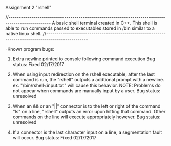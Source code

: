 Assignment 2 "rshell"

//--------------------------------------------------------------------------------------------------
A basic shell terminal created in C++. This shell is able to run commands passed to executables stored in /bin similar to a native linux shell.
//--------------------------------------------------------------------------------------------------

-Known program bugs:

1) Extra newline printed to console following command execution
Bug status: Fixed 02/17/2017

2) When using input redirection on the rshell executable, after the last command is run, the "rshell" outputs a addtional prompt with a newline.
ex. "/bin/rshell<input.txt" will cause this  behavior.
NOTE: Problems do not appear when commands are manually input by a user.
Bug status: unresolved

3) When an && or an "||" connector is to the left or right of the command "ls" on a line, "rshell" outputs an error upon hitting that command. Other commands on the line will execute appropriately however.
Bug status: unresolved

4) If a connector is the last character input on a line, a segmentation fault will occur.
Bug status: Fixed 02/17/2017
